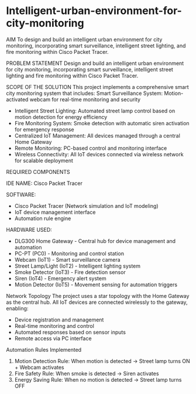 # Intelligent-urban-environment-for-city-monitoring

AIM
To design and build an intelligent urban environment for city monitoring, incorporating smart surveillance, intelligent street lighting, and fire monitoring within Cisco Packet Tracer.

PROBLEM STATEMENT
Design and build an intelligent urban environment for city monitoring, incorporating smart surveillance, intelligent street lighting and fire monitoring within Cisco Packet Tracer.

SCOPE OF THE SOLUTION
This project implements a comprehensive smart city monitoring system that includes:
Smart Surveillance System: Motion-activated webcam for real-time monitoring and security
- Intelligent Street Lighting: Automated street lamp control based on motion detection for energy efficiency
- Fire Monitoring System: Smoke detection with automatic siren activation for emergency response
- Centralized IoT Management: All devices managed through a central Home Gateway
- Remote Monitoring: PC-based control and monitoring interface
- Wireless Connectivity: All IoT devices connected via wireless network for scalable deployment

REQUIRED COMPONENTS

IDE NAME: 
Cisco Packet Tracer

SOFTWARE:
- Cisco Packet Tracer (Network simulation and IoT modeling)
- IoT device management interface
- Automation rule engine

HARDWARE USED:
- DLG300 Home Gateway - Central hub for device management and automation
- PC-PT (PC0) - Monitoring and control station
- Webcam (IoT1) - Smart surveillance camera
- Street Lamp/Light (IoT2) - Intelligent lighting system
- Smoke Detector (IoT3) - Fire detection sensor
- Siren (IoT4) - Emergency alert system
- Motion Detector (IoT5) - Movement sensing for automation triggers

Network Topology
The project uses a star topology with the Home Gateway as the central hub. All IoT devices are connected wirelessly to the gateway, enabling:
- Device registration and management
- Real-time monitoring and control
- Automated responses based on sensor inputs
- Remote access via PC interface

Automation Rules Implemented
1. Motion Detection Rule: When motion is detected → Street lamp turns ON + Webcam activates
2. Fire Safety Rule: When smoke is detected → Siren activates
3. Energy Saving Rule: When no motion is detected → Street lamp turns OFF

